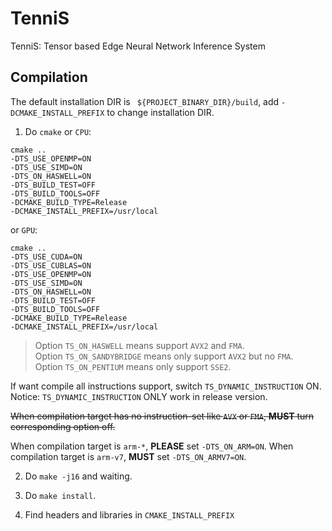 # TenniS

TenniS: Tensor based Edge Neural Network Inference System 

## Compilation

The default installation DIR is ` ${PROJECT_BINARY_DIR}/build`,
add `-DCMAKE_INSTALL_PREFIX` to change installation DIR.

1. Do `cmake` or `CPU`:
```
cmake ..
-DTS_USE_OPENMP=ON
-DTS_USE_SIMD=ON
-DTS_ON_HASWELL=ON
-DTS_BUILD_TEST=OFF
-DTS_BUILD_TOOLS=OFF
-DCMAKE_BUILD_TYPE=Release
-DCMAKE_INSTALL_PREFIX=/usr/local
```
or `GPU`:
```
cmake ..
-DTS_USE_CUDA=ON
-DTS_USE_CUBLAS=ON
-DTS_USE_OPENMP=ON
-DTS_USE_SIMD=ON
-DTS_ON_HASWELL=ON
-DTS_BUILD_TEST=OFF
-DTS_BUILD_TOOLS=OFF
-DCMAKE_BUILD_TYPE=Release
-DCMAKE_INSTALL_PREFIX=/usr/local
```

> Option `TS_ON_HASWELL` means support `AVX2` and `FMA`.  
> Option `TS_ON_SANDYBRIDGE` means only support `AVX2` but no `FMA`.  
> Option `TS_ON_PENTIUM` means only support `SSE2`.  

If want compile all instructions support, switch `TS_DYNAMIC_INSTRUCTION` ON.
Notice: `TS_DYNAMIC_INSTRUCTION` ONLY work in release version.

~~When compilation target has no instruction-set like `AVX` or `FMA`,
**MUST** turn corresponding option off.~~

When compilation target is `arm-*`, **PLEASE** set `-DTS_ON_ARM=ON`.
When compilation target is `arm-v7`, **MUST** set `-DTS_ON_ARMV7=ON`.

2. Do `make -j16` and waiting.

3. Do `make install`.

4. Find headers and libraries in `CMAKE_INSTALL_PREFIX`